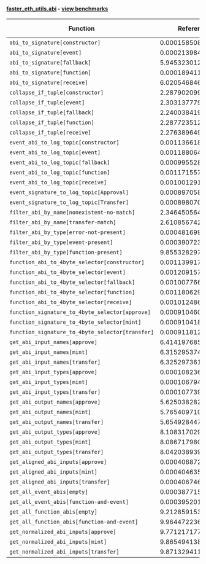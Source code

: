 #### [faster_eth_utils.abi](https://github.com/BobTheBuidler/faster-eth-utils/blob/fix-bench/faster_eth_utils/abi.py) - [view benchmarks](https://github.com/BobTheBuidler/faster-eth-utils/blob/fix-bench/benchmarks/test_abi_benchmarks.py)

| Function | Reference Mean | Faster Mean | % Change | Speedup (%) | x Faster | Faster |
|----------|---------------|-------------|----------|-------------|----------|--------|
| `abi_to_signature[constructor]` | 0.00015850829002746048 | 7.980013290237292e-05 | 49.66% | 98.63% | 1.99x | ✅ |
| `abi_to_signature[event]` | 0.00021398404849826412 | 9.638963650169395e-05 | 54.95% | 122.00% | 2.22x | ✅ |
| `abi_to_signature[fallback]` | 5.945323012974088e-05 | 5.45193546815448e-05 | 8.30% | 9.05% | 1.09x | ✅ |
| `abi_to_signature[function]` | 0.0001894114048999507 | 9.371884419477551e-05 | 50.52% | 102.11% | 2.02x | ✅ |
| `abi_to_signature[receive]` | 6.020546846920335e-05 | 5.4232777104396435e-05 | 9.92% | 11.01% | 1.11x | ✅ |
| `collapse_if_tuple[constructor]` | 2.2879020998798172e-05 | 5.502811178329477e-06 | 75.95% | 315.77% | 4.16x | ✅ |
| `collapse_if_tuple[event]` | 2.303137779314433e-05 | 5.535290831894546e-06 | 75.97% | 316.08% | 4.16x | ✅ |
| `collapse_if_tuple[fallback]` | 2.2400384196615866e-05 | 5.540323393855428e-06 | 75.27% | 304.32% | 4.04x | ✅ |
| `collapse_if_tuple[function]` | 2.2877235125828927e-05 | 5.441132460343263e-06 | 76.22% | 320.45% | 4.20x | ✅ |
| `collapse_if_tuple[receive]` | 2.2763896491732553e-05 | 5.537410995534222e-06 | 75.67% | 311.09% | 4.11x | ✅ |
| `event_abi_to_log_topic[constructor]` | 0.0011366183241952627 | 0.0008127401834623995 | 28.49% | 39.85% | 1.40x | ✅ |
| `event_abi_to_log_topic[event]` | 0.0011880646120360275 | 0.0008341123910320924 | 29.79% | 42.43% | 1.42x | ✅ |
| `event_abi_to_log_topic[fallback]` | 0.0009955285154748634 | 0.0007738118701842206 | 22.27% | 28.65% | 1.29x | ✅ |
| `event_abi_to_log_topic[function]` | 0.001171557401524395 | 0.0008300404010741113 | 29.15% | 41.14% | 1.41x | ✅ |
| `event_abi_to_log_topic[receive]` | 0.0010012912985229174 | 0.0007759192311440229 | 22.51% | 29.05% | 1.29x | ✅ |
| `event_signature_to_log_topic[Approval]` | 0.0008970585049600367 | 0.0006936231186301925 | 22.68% | 29.33% | 1.29x | ✅ |
| `event_signature_to_log_topic[Transfer]` | 0.0008980705457118165 | 0.0006973645519815414 | 22.35% | 28.78% | 1.29x | ✅ |
| `filter_abi_by_name[nonexistent-no-match]` | 2.3464505643484644e-05 | 1.6934304977891764e-05 | 27.83% | 38.56% | 1.39x | ✅ |
| `filter_abi_by_name[transfer-match]` | 2.610856742830357e-05 | 1.938843000626313e-05 | 25.74% | 34.66% | 1.35x | ✅ |
| `filter_abi_by_type[error-not-present]` | 0.0004816999585940932 | 0.00046524251609632517 | 3.42% | 3.54% | 1.04x | ✅ |
| `filter_abi_by_type[event-present]` | 0.0003907238161111655 | 0.0003888335767239167 | 0.48% | 0.49% | 1.00x | ✅ |
| `filter_abi_by_type[function-present]` | 9.855328297880214e-05 | 9.572821469287198e-05 | 2.87% | 2.95% | 1.03x | ✅ |
| `function_abi_to_4byte_selector[constructor]` | 0.0011399179594597361 | 0.0008172127770979419 | 28.31% | 39.49% | 1.39x | ✅ |
| `function_abi_to_4byte_selector[event]` | 0.0012091575113926988 | 0.0008436160036072214 | 30.23% | 43.33% | 1.43x | ✅ |
| `function_abi_to_4byte_selector[fallback]` | 0.0010077663407875267 | 0.000781287672357389 | 22.47% | 28.99% | 1.29x | ✅ |
| `function_abi_to_4byte_selector[function]` | 0.0011806291254803892 | 0.0008352596757710305 | 29.25% | 41.35% | 1.41x | ✅ |
| `function_abi_to_4byte_selector[receive]` | 0.0010124867995736284 | 0.0007822079551235175 | 22.74% | 29.44% | 1.29x | ✅ |
| `function_signature_to_4byte_selector[approve]` | 0.0009104606781834283 | 0.000706297519391937 | 22.42% | 28.91% | 1.29x | ✅ |
| `function_signature_to_4byte_selector[mint]` | 0.0009104185033615947 | 0.0007086737741442292 | 22.16% | 28.47% | 1.28x | ✅ |
| `function_signature_to_4byte_selector[transfer]` | 0.0009118123979359998 | 0.0007072185129724667 | 22.44% | 28.93% | 1.29x | ✅ |
| `get_abi_input_names[approve]` | 6.414197685547709e-05 | 2.1366067821921543e-05 | 66.69% | 200.20% | 3.00x | ✅ |
| `get_abi_input_names[mint]` | 6.315295374712207e-05 | 2.1171617275167664e-05 | 66.48% | 198.29% | 2.98x | ✅ |
| `get_abi_input_names[transfer]` | 6.325297361768196e-05 | 2.128070878072219e-05 | 66.36% | 197.23% | 2.97x | ✅ |
| `get_abi_input_types[approve]` | 0.00010823651569754582 | 2.42524543528291e-05 | 77.59% | 346.29% | 4.46x | ✅ |
| `get_abi_input_types[mint]` | 0.00010679461407624705 | 2.4098713264818348e-05 | 77.43% | 343.15% | 4.43x | ✅ |
| `get_abi_input_types[transfer]` | 0.00010773922331019681 | 2.4213043623519415e-05 | 77.53% | 344.96% | 4.45x | ✅ |
| `get_abi_output_names[approve]` | 5.6250382821892484e-05 | 1.8003108112007143e-05 | 67.99% | 212.45% | 3.12x | ✅ |
| `get_abi_output_names[mint]` | 5.7654097106507514e-05 | 1.809645919129627e-05 | 68.61% | 218.59% | 3.19x | ✅ |
| `get_abi_output_names[transfer]` | 5.654928447249085e-05 | 1.8070375299251225e-05 | 68.04% | 212.94% | 3.13x | ✅ |
| `get_abi_output_types[approve]` | 8.108317029178119e-05 | 1.9772304245327702e-05 | 75.61% | 310.08% | 4.10x | ✅ |
| `get_abi_output_types[mint]` | 8.08671798039118e-05 | 1.976807804746134e-05 | 75.55% | 309.08% | 4.09x | ✅ |
| `get_abi_output_types[transfer]` | 8.042038939765262e-05 | 1.9551530027675988e-05 | 75.69% | 311.33% | 4.11x | ✅ |
| `get_aligned_abi_inputs[approve]` | 0.00040687255026945415 | 0.00023356906543214236 | 42.59% | 74.20% | 1.74x | ✅ |
| `get_aligned_abi_inputs[mint]` | 0.0004046356775838066 | 0.00023221373640077537 | 42.61% | 74.25% | 1.74x | ✅ |
| `get_aligned_abi_inputs[transfer]` | 0.0004067467528327818 | 0.00023202981696392728 | 42.95% | 75.30% | 1.75x | ✅ |
| `get_all_event_abis[empty]` | 0.0003877154089979823 | 0.00038016928016885076 | 1.95% | 1.98% | 1.02x | ✅ |
| `get_all_event_abis[function-and-event]` | 0.00039520173531768676 | 0.00038702246545293937 | 2.07% | 2.11% | 1.02x | ✅ |
| `get_all_function_abis[empty]` | 9.212859153323378e-05 | 8.706253450396911e-05 | 5.50% | 5.82% | 1.06x | ✅ |
| `get_all_function_abis[function-and-event]` | 9.964472236476247e-05 | 9.453343362494266e-05 | 5.13% | 5.41% | 1.05x | ✅ |
| `get_normalized_abi_inputs[approve]` | 9.771217177279242e-05 | 1.849806981282465e-05 | 81.07% | 428.23% | 5.28x | ✅ |
| `get_normalized_abi_inputs[mint]` | 9.865494138819206e-05 | 1.8476357632094024e-05 | 81.27% | 433.95% | 5.34x | ✅ |
| `get_normalized_abi_inputs[transfer]` | 9.87132941108474e-05 | 1.8313531914857953e-05 | 81.45% | 439.02% | 5.39x | ✅ |
